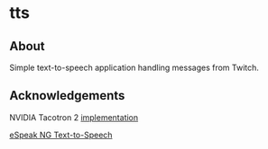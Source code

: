# tts

## About

Simple text-to-speech application handling messages from Twitch.

## Acknowledgements

NVIDIA Tacotron 2 [implementation](https://github.com/NVIDIA/tacotron2)

[eSpeak NG Text-to-Speech](https://github.com/espeak-ng/espeak-ng)

